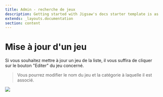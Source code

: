 ```yaml
---
title: Admin - recherche de jeux
description: Getting started with Jigsaw's docs starter template is as easy as 1, 2, 3.
extends: _layouts.documentation
section: content
---
```

# Mise à jour d'un jeu

Si vous souhaitez mettre à jour un jeu de la liste, il vous suffira de cliquer sur le bouton "Editer" du jeu concerné.

> Vous pourrez modifier le nom du jeu et la catégorie à laquelle il est associé.

<img class="block m-auto" src="/assets/img/admin/edit-game.png" />
